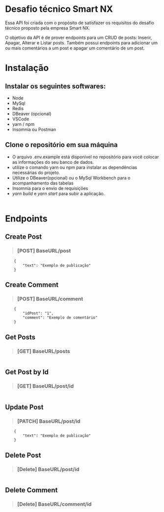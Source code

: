 # **Desafio técnico Smart NX**

Essa API foi criada com o propósito de satisfazer os requisitos do desafio técnico proposto pela empresa Smart NX.

O objetivo da API é de prover endpoints para um CRUD de posts: Inserir, Apagar, Alterar e Listar
posts. Também possui endpoints para adicionar um ou mais comentários a um post e apagar um comentário de um post.

# **Instalação**
## Instalar os seguintes softwares:

* Node
* MySql
* Redis
* DBeaver (opcional)
* VSCode
* yarn / npm
* Insomnia ou Postman
## Clone o repositório em sua máquina

* O arquivo .env.example está disponível no repositório para você colocar as informações do seu banco de dados.
* utilize o comando yarn ou npm para instalar as dependências necessárias do projeto.
* Utilize o DBeaver(opcional) ou o MySql Workbench para o acompanhamento das tabelas
* Insomnia para o envio de requisições
* *yarn build* e *yarn start* para subir a aplicação.
<br/><br/>
# **Endpoints**

 ## Create Post

> ### [POST] BaseURL/post 
````
	{
		"text": "Exemplo de publicação"
	}
````
## Create Comment
> ### [POST] BaseURL/comment
````
	{
	    "idPost": "1",
	    "comment": "Exemplo de comentário"
    }
````
## Get Posts
> ### [GET] BaseURL/posts
````
````
## Get Post by Id
> ### [GET] BaseURL/post/id
````
````
## Update Post
> ### [PATCH] BaseURL/post/id
````
	{
		"text": "Exemplo de publicação"
    }
````
## Delete Post
> ### [Delete] BaseURL/post/id
````
````
## Delete Comment
> ### [Delete] BaseURL/comment/id
````
````



